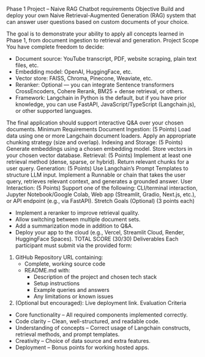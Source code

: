 Phase 1 Project – Naive RAG Chatbot requirements
Objective
Build and deploy your own Naive Retrieval-Augmented Generation (RAG) system that can answer user questions based on custom documents of your choice.

The goal is to demonstrate your ability to apply all concepts learned in Phase 1, from document ingestion to retrieval and generation.
Project Scope
You have complete freedom to decide:
- Document source: YouTube transcript, PDF, website scraping, plain text files, etc.
- Embedding model: OpenAI, HuggingFace, etc.
- Vector store: FAISS, Chroma, Pinecone, Weaviate, etc.
- Reranker: Optional — you can integrate Sentence transformers CrossEncoders, Cohere Rerank, BM25 + dense retrieval, or others.
- Framework: Langchain in Python is the default, but if you have prior knowledge, you can use FastAPI, JavaScript/TypeScript (Langchain.js), or other supported languages.

The final application should support interactive Q&A over your chosen documents.
Minimum Requirements
Document Ingestion: (5 Points)
Load data using one or more Langchain document loaders. Apply an appropriate chunking strategy (size and overlap).
Indexing and Storage: (5 Points)
Generate embeddings using a chosen embedding model. Store vectors in your chosen vector database.
Retrieval: (5 Points)
Implement at least one retrieval method (dense, sparse, or hybrid). Return relevant chunks for a user query.
Generation: (5 Points)
Use Langchain’s Prompt Templates to structure LLM input. Implement a Runnable or chain that takes the user query, retrieves relevant context, and generates a grounded answer.
User Interaction: (5 Points)
Support one of the following: CLI/terminal interaction, Jupyter Notebook/Google Colab, Web app (Streamlit, Gradio, Next.js, etc.), or API endpoint (e.g., via FastAPI).
Stretch Goals (Optional) (3 points each)
- Implement a reranker to improve retrieval quality.
- Allow switching between multiple document sets.
- Add a summarization mode in addition to Q&A.
- Deploy your app to the cloud (e.g., Vercel, Streamlit Cloud, Render, HuggingFace Spaces).
TOTAL SCORE (30/30)
Deliverables
Each participant must submit via the provided form:
1. GitHub Repository URL containing:
   - Complete, working source code
   - README.md with:
     - Description of the project and chosen tech stack
     - Setup instructions
     - Example queries and answers
     - Any limitations or known issues
2. (Optional but encouraged): Live deployment link.
Evaluation Criteria
- Core functionality – All required components implemented correctly.
- Code clarity – Clean, well-structured, and readable code.
- Understanding of concepts – Correct usage of Langchain constructs, retrieval methods, and prompt templates.
- Creativity – Choice of data source and extra features.
- Deployment – Bonus points for working hosted apps.